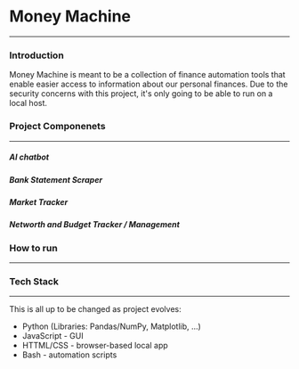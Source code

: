 # Money Machine
---
### Introduction
Money Machine is meant to be a collection of finance automation tools that enable easier access to information about our personal finances. Due to the security concerns with this project, it's only going to be able to run on a local host.


### Project Componenets
---
##### AI chatbot

##### Bank Statement Scraper

##### Market Tracker

##### Networth and Budget Tracker / Management

### How to run
---

### Tech Stack
---
This is all up to be changed as project evolves:
- Python (Libraries: Pandas/NumPy, Matplotlib, ...)
- JavaScript - GUI
- HTTML/CSS - browser-based local app
- Bash - automation scripts
